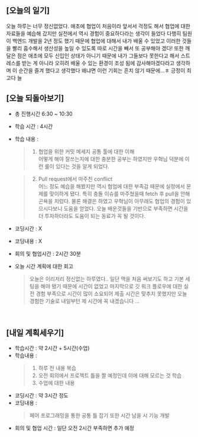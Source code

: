 ## [오늘의 일기]
오늘 하루는 너무 정신없었다. 애초에 협업이 처음이라 앞서서 걱정도 해서 협업에 대한 자료들을 예습해 갔지만 실전에서 역시 경험이 중요하다라는 생각이 들었다
다행히 팀원이 백엔드 개발을 2년 정도 했기 때문에 협업에 대해서 내가 배울 수 있었고 이러한 것들을 빨리 흡수해서 생산성을 높일 수 있도록 따로 시간을 빼서 또 공부해야 겠다!
또한 깨달은 점은 애초에 모두 신입인 상태가 아니기 때문에 내가 그들보다 못한다고 해서 스트레스를 받는 게 아니라 오히려 배울 수 있는 환경이 조성 됨에 감사해야겠다라고 생각하며 이 순간을 즐겨 했다고 생각했다 왜냐면 이런 기회는 흔치 않기 때문에...ㅎ 긍정이 최고다 늘

## [오늘 되돌아보기]
 - 총 진행시간 6:30 ~ 10:30
 - 학습 시간 : 4시간
 - 학습 내용 : 
   > 1. 협업을 위한 커밋 메세지 공통 툴에 대한 이해<br>
   어떻게 해야 잘쓰는지에 대한 충분한 공부는 하였지만 우혁님 덕분에 이런 룰이 있다는 것을 알게 되었다. 

   > 2. Pull request에서 마주친 conflict<br>
    어느 정도 예습을 해봤지만 역시 협업에 대한 부족감 때문에 실정에서 문제를 맞이하게 됐다. 
    특히 충돌 이슈를 마주쳤을때 fetch 후 pull을 안해 곤욕을 치렀다. 물론 해결은 하였고 우혁님이
    아무래도 협업의 경험이 있으시다보니 도움을 얻었다.
    오늘 배운것들을 기반으로 부족하면 시간을 더 투자하더라도 도움이 되는 동료가 꼭 될 것이다.
 - 코딩시간 : X
 - 코딩내용 : X
 - 회의 및 협업시간 : 2시간 30분
 - 오늘 시간 계획에 대한 회고
   > 오늘은 이리저리 정신없는 하루였다.. 일단 맥을 처음 써보기도 하고 기본 세팅을 해야 됐기 때문에 시간이 없었고 마지막으로 깃 워크 플로우에 대한 실전 경험 부족으로 시간이 많이 소요되어 제출 시간은 맞추지 못했지만 오늘 경험한 기술로 내일부턴 제 시간에 꼭 내겠습니다 ...
 <br>

 ## [내일 계획세우기]
 - 학습시간 : 약 2시간 + 5시간(수업)
 - 학습내용 : 
   >1. 하루 전 내용 복습
   >2. 오전 회의에서 프로젝트 틀을 짤 예정인데 이에 대해 모르는 것 학습
   >3. 수업에 대한 내용
 - 코딩시간 : 약 3시간 정도
 - 코딩내용 : 
   > 페어 프로그래밍을 통한 공통 틀 잡기 또한 시간 남을 시 기능 개발
 - 회의 및 협업 시간 : 일단 오전 2시간 부족하면 추가 예정